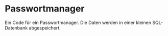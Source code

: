 # Passwortmanager
Ein Code für ein Passwortmanager. Die Daten werden in einer kleinen SQL-Datenbank abgespeichert.
